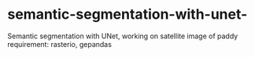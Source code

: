 # semantic-segmentation-with-unet-
Semantic segmentation with UNet, working on satellite image of paddy
requirement: rasterio, gepandas
